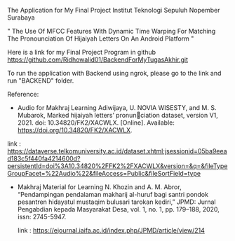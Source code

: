 The Application for My Final Project Institut Teknologi Sepuluh Nopember Surabaya

" The Use Of MFCC Features With Dynamic Time Warping For Matching The Pronounciation Of Hijaiyah Letters On An Android Platform "

Here is a link for my Final Project Program in github
https://github.com/Ridhowalid01/BackendForMyTugasAkhir.git

To run the application with Backend using ngrok, please go to the link and run "BACKEND" folder.


Reference:
- Audio for Makhraj Learning
  Adiwijaya, U. NOVIA WISESTY, and M. S. Mubarok, Marked hijaiyah letters’ pronun￾ciation dataset, version V1, 2021. doi: 10.34820/FK2/XACWLX. [Online]. Available:
https://doi.org/10.34820/FK2/XACWLX.

link : https://dataverse.telkomuniversity.ac.id/dataset.xhtml;jsessionid=05ba9eead183c5f440fa4214600d?persistentId=doi%3A10.34820%2FFK2%2FXACWLX&version=&q=&fileTypeGroupFacet=%22Audio%22&fileAccess=Public&fileSortField=type

- Makhraj Material for Learning
  N. Khozin and A. M. Abror, “Pendampingan pendalaman makharij al-huruf bagi santri pondok pesantren hidayatul mustaqim bulusari tarokan kediri,” JPMD: Jurnal Pengabdian kepada Masyarakat Desa, vol. 1, no. 1, pp. 179–188, 2020, issn: 2745-5947.

  link : https://ejournal.iaifa.ac.id/index.php/JPMD/article/view/214
